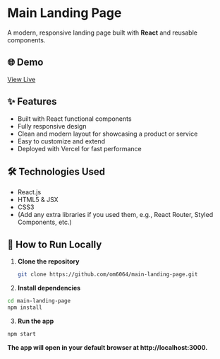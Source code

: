 # Main Landing Page

A modern, responsive landing page built with **React** and reusable components.

## 🌐 Demo

[View Live](https://main-landing-page-chi.vercel.app/)

## ✨ Features

- Built with React functional components
- Fully responsive design
- Clean and modern layout for showcasing a product or service
- Easy to customize and extend
- Deployed with Vercel for fast performance

## 🛠️ Technologies Used

- React.js
- HTML5 & JSX
- CSS3
- (Add any extra libraries if you used them, e.g., React Router, Styled Components, etc.)

## 🚀 How to Run Locally

1. **Clone the repository**
   ```bash
   git clone https://github.com/om6064/main-landing-page.git

2. **Install dependencies**

```bash
cd main-landing-page
npm install
```

3. **Run the app**

```bash
npm start
```
**The app will open in your default browser at http://localhost:3000.**